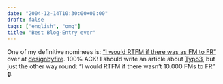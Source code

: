 ```yaml
---
date: "2004-12-14T10:30:00+00:00"
draft: false
tags: ["english", "omg"]
title: "Best Blog-Entry ever"
---
```

One of my definitive nominees is:
[“I would RTFM if there was as FM to FR”](http://www.designbyfire.com/000084.html)
over at [designbyfire](http://www.designbyfire.com). 100% ACK! I
should write an article about [Typo3](http://www.typo3.org), but
just the other way round: “I would RTFM if there wasn’t 10.000 FMs
to FR” **g**.



